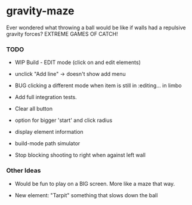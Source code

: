 # gravity-maze

Ever wondered what throwing a ball would be like if walls had a repulsive
gravity forces?
EXTREME GAMES OF CATCH!


### TODO

  - WIP Build - EDIT mode (click on and edit elements)
   - unclick "Add line" -> doesn't show add menu
    
  - BUG clicking a different mode when item is still in :editing... in limbo

  - Add full integration tests.
  
  - Clear all button

  - option for bigger 'start' and click radius 

  - display element information
    
  - build-mode path simulator
  
  - Stop blocking shooting to right when against left wall
  
### Other Ideas

  - Would be fun to play on a BIG screen. More like a maze that way.

  - New element: "Tarpit" something that slows down the ball

